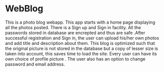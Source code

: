 # WebBlog
This is a photo blog webapp. This app starts with a home page displaying all the photos posted. There is a Sign up and Sign in facility. 
 All the passwords stored in database are encrepted 
and thus are safe .After successful registration and Sign in, the user can upload his/her own photos and add title and description about them.
This blog is optimized such that the original picture is not stored in the database but a copy of lesser size is taken into account, this saves time to load the site.
Every user can have its own choice of profile picture . The user also has an option to change password and email address.

